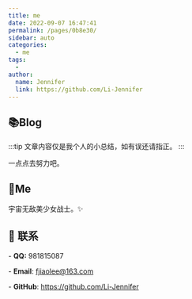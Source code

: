 ```yaml
---
title: me
date: 2022-09-07 16:47:41
permalink: /pages/0b8e30/
sidebar: auto
categories:
  - me
tags:
  - 
author: 
  name: Jennifer
  link: https://github.com/Li-Jennifer
---
```

## 📚Blog

:::tip
文章内容仅是我个人的小总结，如有误还请指正。
:::

一点点去努力吧。

## :crown:Me

宇宙无敌美少女战士。:sparkles:


## :email: 联系

\- **QQ:** <a :href="qqUrl" class='qq'>981815087</a>

\- **Email**: <a href="mailto:fjiaolee@163.com">fjiaolee@163.com</a>

\- **GitHub**: <https://github.com/Li-Jennifer>

